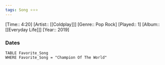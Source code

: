 ```yaml
---
tags: Song ⭐⭐⭐ 
---
```

[Time:: 4:20]
[Artist:: [[Coldplay]]]
[Genre:: Pop Rock]
[Played:: 1]
[Album:: [[Everyday Life]]]
[Year:: 2019]
### Dates
````dataview
TABLE Favorite_Song
WHERE Favorite_Song = "Champion Of The World"
````